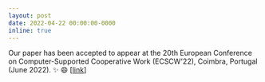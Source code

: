 ```yaml
---
layout: post
date: 2022-04-22 00:00:00-0000
inline: true
---
```



Our paper has been accepted to appear at
the 20th European Conference on Computer-Supported Cooperative Work (ECSCW'22),
Coimbra, Portugal (June 2022). :sparkles: :smile: [<a href="https://ecscw.eusset.eu/2022/full-program-schedule/">link</a>]
